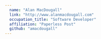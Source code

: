 ```yaml
---
  name: "Alan MacDougall"
  link: "http://www.alanmacdougall.com"
  occupation_title: "Software Developer"
  affiliation: "Paperless Post"
  github: "amacdougall"
---
```

